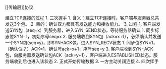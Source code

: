 [[传输层]]协议

建立TCP连接的过程
	1. 三次握手
		1. 含义：建立TCP连接时，客户端与服务器总共发送3个包。
		2. 目的：确认双方都具有发送能力和接收能力。
		3. 过程
			1. 客户端发送SYN包（seq=x）到服务器，进入SYN_SEND状态。等待服务器确认
				1. 同步标志位SYN=1，初始序号seq=x
			2. 服务端收到SYN包（ack=x+1），必须确认并发送一个SYN包(seq=y)，即SYN+ACK包。进入SYN_RECV状态
				1. 同步位SYN=1，（确认位？）ACK=1，确认号ack=x+1，序号seq=y
			3. 客户端收到SYN+ACK包，向服务器发送确认包ACK（ack=y+1），客户端进入ESTABLISHED状态。服务端收到后也进入该状态
	2. 正式开始传输数据
	3. 一方主动关闭连接
	4. 四次挥手